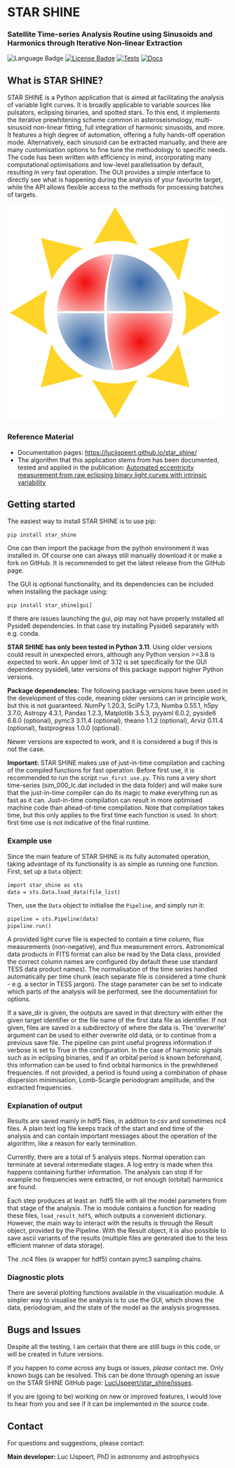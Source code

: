 # STAR SHINE
### Satellite Time-series Analysis Routine using Sinusoids and Harmonics through Iterative Non-linear Extraction


![Language Badge](https://img.shields.io/badge/Language-Python-blue.svg)
<a href="./LICENCE.md"><img src="https://img.shields.io/badge/License-GPLv3-blue.svg" alt="License Badge"/></a>
[![Tests](https://github.com/LucIJspeert/star_shine/actions/workflows/tests.yaml/badge.svg)](https://github.com/LucIJspeert/star_shine/actions/workflows/tests.yaml)
[![Docs](https://img.shields.io/badge/docs-online-blue.svg)](https://lucijspeert.github.io/star_shine/)

[//]: # (<a href="https://github.com/LucIJspeert/star_shine/blob/master/LICENCE.md"><img src="https://img.shields.io/github/license/LucIJspeert/star_shine" alt="License Badge"/></a>)

[//]: # (make the badges dynamic...)

## What is STAR SHINE?
STAR SHINE is a Python application that is aimed at facilitating the analysis of variable light curves. It is broadly 
applicable to variable sources like pulsators, eclipsing binaries, and spotted stars. To this end, it implements the 
iterative prewhitening scheme common in asteroseismology, multi-sinusoid non-linear fitting, full integration of harmonic 
sinusoids, and more. It features a high degree of automation, offering a fully hands-off operation mode. Alternatively, each 
sinusoid can be extracted manually, and there are many customisation options to fine tune the methodology to specific needs. 
The code has been written with efficiency in mind, incorporating many computational optimisations and low-level 
parallelisation by default, resulting in very fast operation. The GUI provides a simple interface to directly see what is 
happening during the analysis of your favourite target, while the API allows flexible access to the methods for processing 
batches of targets.

![Star Shine logo](star_shine/data/images/Star_Shine_transparent.png?raw=true)

### Reference Material

* Documentation pages: https://lucijspeert.github.io/star_shine/
* The algorithm that this application stems from has been documented, tested and applied in the publication: [Automated eccentricity measurement from raw eclipsing binary light curves with intrinsic variability](https://ui.adsabs.harvard.edu/abs/2024arXiv240206084I/abstract)

## Getting started

The easiest way to install STAR SHINE is to use pip:

    pip install star_shine

One can then import the package from the python environment it was installed in. 
Of course one can always still manually download it or make a fork on GitHub. 
It is recommended to get the latest release from the GitHub page. 

The GUI is optional functionality, and its dependencies can be included when installing the package using:

    pip install star_shine[gui]

If there are issues launching the gui, pip may not have properly installed all Pyside6 dependencies. In that case try 
installing Pyside6 separately with e.g. conda.

**STAR SHINE has only been tested in Python 3.11**. Using older versions could result in unexpected errors, 
although any Python version >=3.8 is expected to work. An upper limit of 3.12 is set specifically for the GUI 
dependency pyside6, later versions of this package support higher Python versions.

**Package dependencies:** The following package versions have been used in the development of this code, 
meaning older versions can in principle work, but this is not guaranteed. NumPy 1.20.3, SciPy 1.7.3, Numba 0.55.1, 
h5py 3.7.0, Astropy 4.3.1, Pandas 1.2.3, Matplotlib 3.5.3, pyyaml 6.0.2, pyside6 6.6.0 (optional), 
pymc3 3.11.4 (optional), theano 1.1.2 (optional), Arviz 0.11.4 (optional), fastprogress 1.0.0 (optional).

Newer versions are expected to work, and it is considered a bug if this is not the case.

**Important:** STAR SHINE makes use of just-in-time compilation and caching of the compiled functions for fast operation.
Before first use, it is recommended to run the script `run_first_use.py`. This runs a very short time-series 
(sim_000_lc.dat included in the data folder) and will make sure that the just-in-time compiler can do its magic to 
make everything run as fast as it can. Just-in-time compilation can result in more optimised machine code than 
ahead-of-time compilation. Note that compilation takes time, but this only applies to the first time each function is 
used. In short: first time use is not indicative of the final runtime.


### Example use

Since the main feature of STAR SHINE is its fully automated operation, taking advantage of its functionality is 
as simple as running one function. First, set up a `Data` object:

    import star_shine as sts
    data = sts.Data.load_data(file_list)

Then, use the `Data` object to initialise the `Pipeline`, and simply run it:

    pipeline = sts.Pipeline(data)
    pipeline.run()

A provided light curve file is expected to contain a time column, flux measurements (non-negative), and flux 
measurement errors. Astronomical data products in FITS format can also be read by the Data class, provided the 
correct column names are configured (by default these use standard TESS data product names). The normalisation of the 
time series handled automatically per time chunk (each separate file is considered a time chunk - e.g. a sector in 
TESS jargon). The stage parameter can be set to indicate which parts of the analysis will be performed, see the 
documentation for options.

If a save_dir is given, the outputs are saved in that directory with either the given target identifier or the file 
name of the first data file as identifier. If not given, files are saved in a subdirectory of where the data is.
The 'overwrite' argument can be used to either overwrite old data, or to continue from a previous save file. 
The pipeline can print useful progress information if verbose is set to True in the configuration. In the case of 
harmonic signals such as in eclipsing binaries, and if an orbital period is known beforehand, this information can be 
used to find orbital harmonics in the prewhitened frequencies. If not provided, a period is found using a 
combination of phase dispersion minimisation, Lomb-Scargle periodogram amplitude, and the extracted frequencies.


### Explanation of output

Results are saved mainly in hdf5 files, in addition to csv and sometimes nc4 files. A plain text log file keeps track 
of the start and end time of the analysis and can contain important messages about the operation of the algorithm, 
like a reason for early termination.

Currently, there are a total of 5 analysis steps. Normal operation can terminate at several intermediate stages. 
A log entry is made when this happens containing further information. The analysis can stop if for example no 
frequencies were extracted, or not enough (orbital) harmonics are found.

Each step produces at least an .hdf5 file with all the model parameters from that stage of the analysis. 
The io module contains a function for reading these files, `load_result_hdf5`, which outputs a convenient 
dictionary. However, the main way to interact with the results is through the Result object, provided by the Pipeline.
With the Result object, it is also possible to save ascii variants of the results (multiple files are generated due
to the less efficient manner of data storage).

The .nc4 files (a wrapper for hdf5) contain pymc3 sampling chains.


### Diagnostic plots

There are several plotting functions available in the visualisation module. A simpler way to visualise the analysis
is to use the GUI, which shows the data, periodogram, and the state of the model as the analysis progresses.


## Bugs and Issues

Despite all the testing, I am certain that there are still bugs in this code, or will be created in future versions. 

If you happen to come across any bugs or issues, *please* contact me. Only known bugs can be resolved.
This can be done through opening an issue on the STAR SHINE GitHub page: 
[LucIJspeert/star_shine/issues](https://github.com/LucIJspeert/star_shineshine/issues).

If you are (going to be) working on new or improved features, I would love to hear from you and see if it can be 
implemented in the source code.


## Contact

For questions and suggestions, please contact:

**Main developer:** Luc IJspeert, PhD in astronomy and astrophysics

